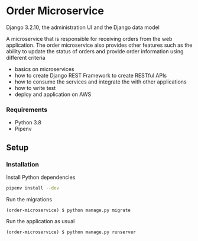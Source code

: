 # Order Microservice
Django 3.2.10, the administration UI and the Django data model

A microservice that is responsible for receiving orders from the web application. The order microservice also provides 
other features such as the ability to update the status of orders and provide order information using different criteria

* basics on microservices
* how to create Django REST Framework to create RESTful APIs
* how to consume the services and integrate the with other applications
* how to write test
* deploy and application on AWS

### Requirements
* Python 3.8
* Pipenv

## Setup

### Installation
Install Python dependencies
```sh
pipenv install --dev
```

Run the migrations
```
(order-microservice) $ python manage.py migrate
```

Run the application as usual
```shell
(order-microservice) $ python manage.py runserver
```